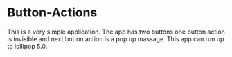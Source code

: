 # Button-Actions
This is a very simple application. The app has two buttons one button action is invisible and next botton action is a pop up massage.
This app can run up to lollipop 5.0.
